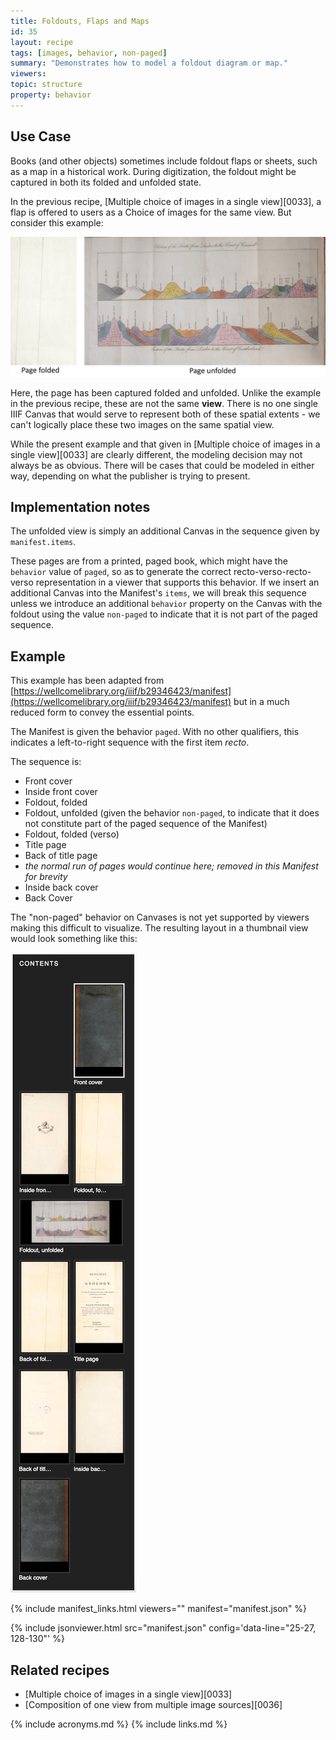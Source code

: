 ```yaml
---
title: Foldouts, Flaps and Maps
id: 35
layout: recipe
tags: [images, behavior, non-paged]
summary: "Demonstrates how to model a foldout diagram or map."
viewers:
topic: structure
property: behavior
---
```



## Use Case

Books (and other objects) sometimes include foldout flaps or sheets, such as a map in a historical work. During digitization, the foldout might be captured in both its folded and unfolded state.

In the previous recipe, [Multiple choice of images in a single view][0033], a flap is offered to users as a Choice of images for the same view. But consider this example:

![two images of a map foldout, folded and unfolded](foldout.png)

Here, the page has been captured folded and unfolded. Unlike the example in the previous recipe, these are not the same **view**. There is no one single IIIF Canvas that would serve to represent both of these spatial extents - we can't logically place these two images on the same spatial view.

While the present example and that given in [Multiple choice of images in a single view][0033] are clearly different, the modeling decision may not always be as obvious. There will be cases that could be modeled in either way, depending on what the publisher is trying to present.

## Implementation notes

The unfolded view is simply an additional Canvas in the sequence given by `manifest.items`.

These pages are from a printed, paged book, which might have the `behavior` value of `paged`, so as to generate the correct recto-verso-recto-verso representation in a viewer that supports this behavior. If we insert an additional Canvas into the Manifest's `items`, we will break this sequence unless we introduce an additional `behavior` property on the Canvas with the foldout using the value `non-paged` to indicate that it is not part of the paged sequence.

## Example

This example has been adapted from [https://wellcomelibrary.org/iiif/b29346423/manifest](https://wellcomelibrary.org/iiif/b29346423/manifest) but in a much reduced form to convey the essential points.

The Manifest is given the behavior `paged`. With no other qualifiers, this indicates a left-to-right sequence with the first item _recto_.

The sequence is:

* Front cover
* Inside front cover
* Foldout, folded
* Foldout, unfolded (given the behavior `non-paged`, to indicate that it does not constitute part of the paged sequence of the Manifest)
* Foldout, folded (verso)
* Title page
* Back of title page
* _the normal run of pages would continue here; removed in this Manifest for brevity_
* Inside back cover
* Back Cover

The "non-paged" behavior on Canvases is not yet supported by viewers making this difficult to visualize. The resulting layout in a thumbnail view would look something like this:

![thumbnail layout example with non-paged](layout_example1.jpg)

{% include manifest_links.html viewers="" manifest="manifest.json" %}

{% include jsonviewer.html src="manifest.json" config='data-line="25-27, 128-130"' %}

## Related recipes

* [Multiple choice of images in a single view][0033]
* [Composition of one view from multiple image sources][0036]

{% include acronyms.md %}
{% include links.md %}
